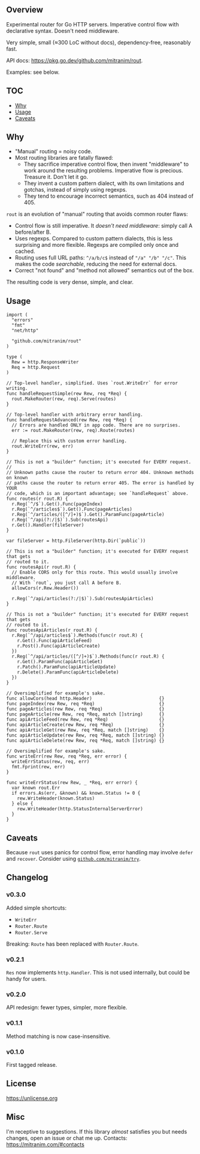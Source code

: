 ## Overview

Experimental router for Go HTTP servers. Imperative control flow with declarative syntax. Doesn't need middleware.

Very simple, small (≈300 LoC without docs), dependency-free, reasonably fast.

API docs: https://pkg.go.dev/github.com/mitranim/rout.

Examples: see below.

## TOC

* [Why](#why)
* [Usage](#usage)
* [Caveats](#caveats)

## Why

* "Manual" routing = noisy code.
* Most routing libraries are fatally flawed:
  * They sacrifice imperative control flow, then invent "middleware" to work around the resulting problems. Imperative flow is precious. Treasure it. Don't let it go.
  * They invent a custom pattern dialect, with its own limitations and gotchas, instead of simply using regexps.
  * They tend to encourage incorrect semantics, such as 404 instead of 405.

`rout` is an evolution of "manual" routing that avoids common router flaws:

* Control flow is still imperative. It _doesn't need middleware_: simply call A before/after B.
* Uses regexps. Compared to custom pattern dialects, this is less surprising and more flexible. Regexps are compiled only once and cached.
* Routing uses full URL paths: `^/a/b/c$` instead of `"/a" "/b" "/c"`. This makes the code _searchable_, reducing the need for external docs.
* Correct "not found" and "method not allowed" semantics out of the box.

The resulting code is very dense, simple, and clear.

## Usage

```golang
import (
  "errors"
  "fmt"
  "net/http"

  "github.com/mitranim/rout"
)

type (
  Rew = http.ResponseWriter
  Req = http.Request
)

// Top-level handler, simplified. Uses `rout.WriteErr` for error writing.
func handleRequestSimple(rew Rew, req *Req) {
  rout.MakeRouter(rew, req).Serve(routes)
}

// Top-level handler with arbitrary error handling.
func handleRequestAdvanced(rew Rew, req *Req) {
  // Errors are handled ONLY in app code. There are no surprises.
  err := rout.MakeRouter(rew, req).Route(routes)

  // Replace this with custom error handling.
  rout.WriteErr(rew, err)
}

// This is not a "builder" function; it's executed for EVERY request.
//
// Unknown paths cause the router to return error 404. Unknown methods on known
// paths cause the router to return error 405. The error is handled by YOUR
// code, which is an important advantage; see `handleRequest` above.
func routes(r rout.R) {
  r.Reg(`^/$`).Get().Func(pageIndex)
  r.Reg(`^/articles$`).Get().Func(pageArticles)
  r.Reg(`^/articles/([^/]+)$`).Get().ParamFunc(pageArticle)
  r.Reg(`^/api(?:/|$)`).Sub(routesApi)
  r.Get().Handler(fileServer)
}

var fileServer = http.FileServer(http.Dir(`public`))

// This is not a "builder" function; it's executed for EVERY request that gets
// routed to it.
func routesApi(r rout.R) {
  // Enable CORS only for this route. This would usually involve middleware.
  // With `rout`, you just call A before B.
  allowCors(r.Rew.Header())

  r.Reg(`^/api/articles(?:/|$)`).Sub(routesApiArticles)
}

// This is not a "builder" function; it's executed for EVERY request that gets
// routed to it.
func routesApiArticles(r rout.R) {
  r.Reg(`^/api/articles$`).Methods(func(r rout.R) {
    r.Get().Func(apiArticleFeed)
    r.Post().Func(apiArticleCreate)
  })
  r.Reg(`^/api/articles/([^/]+)$`).Methods(func(r rout.R) {
    r.Get().ParamFunc(apiArticleGet)
    r.Patch().ParamFunc(apiArticleUpdate)
    r.Delete().ParamFunc(apiArticleDelete)
  })
}

// Oversimplified for example's sake.
func allowCors(head http.Header)                         {}
func pageIndex(rew Rew, req *Req)                        {}
func pageArticles(rew Rew, req *Req)                     {}
func pageArticle(rew Rew, req *Req, match []string)      {}
func apiArticleFeed(rew Rew, req *Req)                   {}
func apiArticleCreate(rew Rew, req *Req)                 {}
func apiArticleGet(rew Rew, req *Req, match []string)    {}
func apiArticleUpdate(rew Rew, req *Req, match []string) {}
func apiArticleDelete(rew Rew, req *Req, match []string) {}

// Oversimplified for example's sake.
func writeErr(rew Rew, req *Req, err error) {
  writeErrStatus(rew, req, err)
  fmt.Fprint(rew, err)
}

func writeErrStatus(rew Rew, _ *Req, err error) {
  var known rout.Err
  if errors.As(err, &known) && known.Status != 0 {
    rew.WriteHeader(known.Status)
  } else {
    rew.WriteHeader(http.StatusInternalServerError)
  }
}
```

## Caveats

Because `rout` uses panics for control flow, error handling may involve `defer` and `recover`. Consider using [`github.com/mitranim/try`](https://github.com/mitranim/try).

## Changelog

### v0.3.0

Added simple shortcuts:

  * `WriteErr`
  * `Router.Route`
  * `Router.Serve`

Breaking: `Route` has been replaced with `Router.Route`.

### v0.2.1

`Res` now implements `http.Handler`. This is not used internally, but could be handy for users.

### v0.2.0

API redesign: fewer types, simpler, more flexible.

### v0.1.1

Method matching is now case-insensitive.

### v0.1.0

First tagged release.

## License

https://unlicense.org

## Misc

I'm receptive to suggestions. If this library _almost_ satisfies you but needs changes, open an issue or chat me up. Contacts: https://mitranim.com/#contacts
